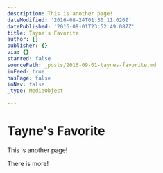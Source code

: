 ```yaml
---
description: This is another page!
dateModified: '2016-08-24T01:30:11.026Z'
datePublished: '2016-09-01T23:52:49.087Z'
title: Tayne’s Favorite
author: []
publisher: {}
via: {}
starred: false
sourcePath: _posts/2016-09-01-taynes-favorite.md
inFeed: true
hasPage: false
inNav: false
_type: MediaObject

---
```

# Tayne's Favorite

This is another page!

There is more!